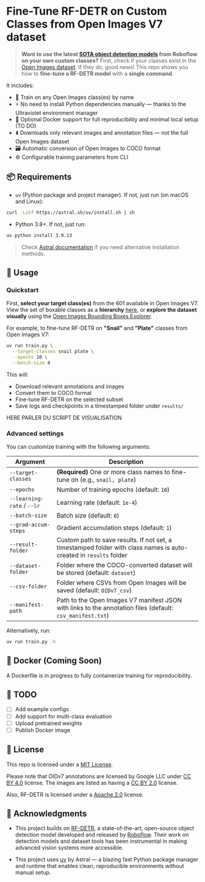 # Fine-Tune RF-DETR on Custom Classes from Open Images V7 dataset

> **Want to use the latest [SOTA object detection models](https://github.com/roboflow/rf-detr) from Roboflow on your own custom classes?** First, check if your classes exist in the [Open Images dataset](https://storage.googleapis.com/openimages/web/index.html). If they do, good news! This repo shows you how to **fine-tune a RF-DETR model** with a **single command**.

It includes:

- 🔧 Train on any Open Images class(es) by name
- ⚡ No need to install Python dependencies manually — thanks to the Ultraviolet environment manager
- 🐳 Optional Docker support for full reproducibility and minimal local setup (TO DO)
- ⬇️ Downloads only relevant images and annotation files — not the full Open Images dataset
- 🗃️ Automatic conversion of Open Images to COCO format
- ⚙️ Configurable training parameters from CLI

## 📦 Requirements

- `uv` (Python package and project manager). If not, just run (on macOS and Linux):

```bash
curl -LsSf https://astral.sh/uv/install.sh | sh
```

- Python 3.8+. If not, just run:

```bash
uv python install 3.9.13
```

> Check [Astral documentation](https://docs.astral.sh/uv/getting-started/installation) if you need alternative installation methods.

## 🚀 Usage

### Quickstart

First, **select your target class(es)** from the 601 available in Open Images V7. View the set of boxable classes as a **hierarchy** [here](https://storage.googleapis.com/openimages/2018_04/bbox_labels_600_hierarchy_visualizer/circle.html), or **explore the dataset visually** using the [Open Images Bounding Boxes Explorer](https://storage.googleapis.com/openimages/web/visualizer/index.html?type=detection).

For example, to fine-tune RF-DETR on **"Snail"** and **"Plate"** classes from Open Images V7:

```bash
uv run train.py \
  --target-classes snail plate \
  --epochs 10 \
  --batch-size 4
```

This will:

- Download relevant annotations and images
- Convert them to COCO format
- Fine-tune RF-DETR on the selected subset
- Save logs and checkpoints in a timestamped folder under `results/`

HERE PARLER DU SCRIPT DE VISUALISATION

### Advanced settings

You can customize training with the following arguments:

| Argument                   | Description                                                                                                        |
| -------------------------- | ------------------------------------------------------------------------------------------------------------------ |
| `--target-classes`         | **(Required)** One or more class names to fine-tune on (e.g., `snail, plate`)                                      |
| `--epochs`                 | Number of training epochs (default: `10`)                                                                          |
| `--learning-rate` / `--lr` | Learning rate (default: `1e-4`)                                                                                    |
| `--batch-size`             | Batch size (default: `8`)                                                                                          |
| `--grad-accum-steps`       | Gradient accumulation steps (default: `1`)                                                                         |
| `--result-folder`          | Custom path to save results. If not set, a timestamped folder with class names is auto-created in `results` folder |
| `--dataset-folder`         | Folder where the COCO-converted dataset will be stored (default: `dataset`)                                        |
| `--csv-folder`             | Folder where CSVs from Open Images will be saved (default: `OIDv7_csv`)                                            |
| `--manifest-path`          | Path to the Open Images V7 manifest JSON with links to the annotation files (default: `csv_manifest.txt`)          |

Alternatively, run:

```bash
uv run train.py -h
```

## 🐳 Docker (Coming Soon)

A Dockerfile is in progress to fully containerize training for reproducibility.

## 🧪 TODO

- [ ] Add example configs
- [ ] Add support for multi-class evaluation
- [ ] Upload pretrained weights
- [ ] Publish Docker image

## 📜 License

This repo is licensed under a [MIT License](LICENSE).

Please note that OIDv7 annotations are licensed by Google LLC under [CC BY 4.0](https://creativecommons.org/licenses/by/4.0/) license. The images are listed as having a [CC BY 2.0](https://creativecommons.org/licenses/by/2.0/) license.

Also, RF-DETR is licensed under a [Apache 2.0](https://www.apache.org/licenses/LICENSE-2.0) license.

## 🙏 Acknowledgments

- This project builds on [RF-DETR](https://github.com/roboflow/rf-detr), a state-of-the-art, open-source object detection model developed and released by [Roboflow](https://roboflow.com/). Their work on detection models and dataset tools has been instrumental in making advanced vision systems more accessible.

- This project uses [uv](https://github.com/astral-sh/uv) by Astral — a blazing fast Python package manager and runtime that enables clean, reproducible environments without manual setup.
